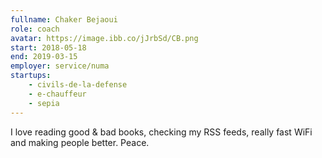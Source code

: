 ```yaml
---
fullname: Chaker Bejaoui
role: coach
avatar: https://image.ibb.co/jJrbSd/CB.png
start: 2018-05-18
end: 2019-03-15
employer: service/numa
startups:
    - civils-de-la-defense
    - e-chauffeur
    - sepia
---
```


I love reading good & bad books, checking my RSS feeds, really fast WiFi and making people better. Peace.
